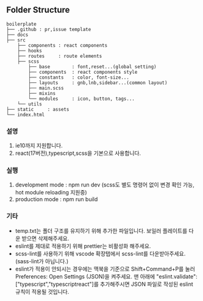 ## Folder Structure
```
boilerplate
├── .github : pr,issue template
├── docs
├── src
    ├── components : react components
    ├── hooks       
    ├── routes     : route elements
    ├── scss
        ├── base        : font,reset...(global setting)
        ├── components  : react components style
        ├── constants   : color, font-size...
        ├── layouts     : gnb,lnb,sidebar...(common layout)
        ├── main.scss
        ├── mixins      
        └── modules     : icon, button, tags...
    └── utils
├── static     : assets
└── index.html
```

### 설명
1. ie10까지 지원합니다.
2. react(17버전),typescript,scss을 기본으로 사용합니다.

### 실행
1. development mode : npm run dev (scss도 별도 명령어 없이 변경 확인 가능, hot module reloading 지원중)<br/>
2. production mode  : npm run build

### 기타
- temp.txt는 폴더 구조를 유지하기 위해 추가한 파일입니다. 보일러 플레이트를 다운 받으면 삭제해주세요.
- eslint를 제대로 적용하기 위해 prettier는 비활성화 해주세요.
- scss-lint를 사용하기 위해 vscode 확장탭에서 scss-lint를 다운받아주세요. (sass-lint가 아닙니다.)
- eslint가 적용이 안되시는 경우에는 맥북을 기준으로 Shift+Command+P를 눌러 Preferences: Open Settings (JSON)을 켜주세요.
  맨 아래에 "eslint.validate": ["typescript","typescriptreact"]를 추가해주시면 JSON 파일로 작성된 eslint 규칙이 적용될 것입니다.